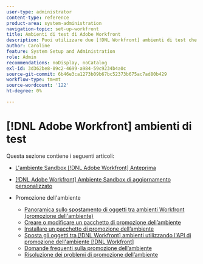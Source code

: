 ```yaml
---
user-type: administrator
content-type: reference
product-area: system-administration
navigation-topic: set-up-workfront
title: Ambienti di test di Adobe Workfront
description: Puoi utilizzare due [!DNL Workfront] ambienti di test che replicano l'ambiente [!DNL Workfront] di produzione. La sandbox di anteprima viene aggiornata ogni fine settimana da Workfront. I dati aggiunti all’ambiente live il venerdì vengono visualizzati nella Sandbox di anteprima entro il lunedì successivo. La sandbox di aggiornamento personalizzata è un ambiente di test separato che viene aggiornato manualmente dall’utente. Per ottenere la Sandbox di aggiornamento personalizzata è necessario un costo aggiuntivo.
author: Caroline
feature: System Setup and Administration
role: Admin
recommendations: noDisplay, noCatalog
exl-id: 3d362be8-89c2-4699-a984-59c9234b4a0c
source-git-commit: 6b46e3ca1273b09b67bc52373b675ac7ad80b429
workflow-type: tm+mt
source-wordcount: '122'
ht-degree: 0%

---
```


# [!DNL Adobe Workfront] ambienti di test

Questa sezione contiene i seguenti articoli:

* [L&#39;ambiente Sandbox  [!DNL Adobe Workfront] Anteprima](../../../administration-and-setup/set-up-workfront/workfront-testing-environments/wf-preview-sandbox-environment.md)
* [ [!DNL Adobe Workfront] Ambiente Sandbox di aggiornamento personalizzato](../../../administration-and-setup/set-up-workfront/workfront-testing-environments/wf-custom-refresh-sandbox-environment.md)
* Promozione dell&#39;ambiente

   * [Panoramica sullo spostamento di oggetti tra ambienti Workfront (promozione dell&#39;ambiente)](/help/quicksilver/administration-and-setup/set-up-workfront/workfront-testing-environments/environment-promotion-in-wf.md)
   * [Creare o modificare un pacchetto di promozione dell’ambiente](/help/quicksilver/administration-and-setup/set-up-workfront/workfront-testing-environments/environment-promotion-create-package.md)
   * [Installare un pacchetto di promozione dell’ambiente](/help/quicksilver/administration-and-setup/set-up-workfront/workfront-testing-environments/environment-promotion-install-package.md)
   * [Sposta gli oggetti tra [!DNL Workfront] ambienti utilizzando l&#39;API di promozione dell&#39;ambiente [!DNL Workfront] ](/help/quicksilver/administration-and-setup/set-up-workfront/workfront-testing-environments/environment-promotion.md)
   * [Domande frequenti sulla promozione dell’ambiente](/help/quicksilver/administration-and-setup/set-up-workfront/workfront-testing-environments/environment-promotion-faq.md)
   * [Risoluzione dei problemi di promozione dell’ambiente](/help/quicksilver/administration-and-setup/set-up-workfront/workfront-testing-environments/environment-promotion-troubleshooting.md)

